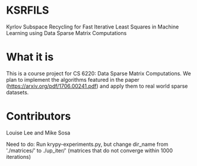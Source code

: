 # KSRFILS
Kyrlov Subspace Recycling for Fast Iterative Least Squares in Machine Learning using Data Sparse Matrix Computations

# What it is
This is a course project for CS 6220: Data Sparse Matrix Computations. We plan to implement the algorithms featured in the paper (https://arxiv.org/pdf/1706.00241.pdf) and apply them to real world sparse datasets. 

# Contributors
Louise Lee and Mike Sosa

Need to do:
Run krypy-experiments.py, but change dir_name from './matrices/' to ./up_iter/' (matrices that do not converge within 1000 iterations)